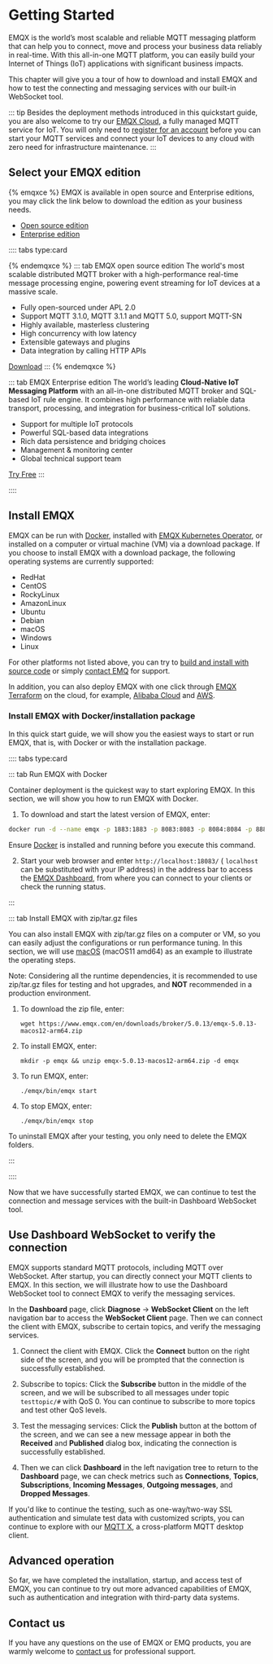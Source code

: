 # Getting Started

EMQX is the world’s most scalable and reliable MQTT messaging platform that can help you to connect, move and process your business data reliably in real-time. With this all-in-one MQTT platform, you can easily build your Internet of Things (IoT) applications with significant business impacts. 

This chapter will give you a tour of how to download and install EMQX and how to test the connecting and messaging services with our built-in WebSocket tool.

::: tip
Besides the deployment methods introduced in this quickstart guide, you are also welcome to try our [EMQX Cloud](https://www.emqx.com/en/cloud), a fully managed MQTT service for IoT. You will only need to [register for an account](https://www.emqx.com/en/signup?continue=https://www.emqx.com/en/cloud) before you can start your MQTT services and connect your IoT devices to any cloud with zero need for infrastructure maintenance. 
:::

## Select your EMQX edition

{% emqxce %}
EMQX is available in open source and Enterprise editions, you may click the link below to download the edition as your business needs. 

- [Open source edition](https://www.emqx.com/en/try?product=broker)
- [Enterprise edition](https://www.emqx.com/en/try?product=enterprise)

:::: tabs type:card

{% endemqxce %}
::: tab EMQX open source edition
The world's most scalable distributed MQTT broker with a high-performance real-time message processing engine, powering event streaming for IoT devices at a massive scale.

- Fully open-sourced under APL 2.0
- Support MQTT 3.1.0, MQTT 3.1.1 and MQTT 5.0, support MQTT-SN
- Highly available, masterless clustering
- High concurrency with low latency
- Extensible gateways and plugins
- Data integration by calling HTTP APIs

[Download](https://www.emqx.com/en/try?product=broker)
:::
{% endemqxce %}

::: tab EMQX Enterprise edition
The world’s leading **Cloud-Native IoT Messaging Platform** with an all-in-one
distributed MQTT broker and SQL-based IoT rule engine. It combines high performance with reliable data transport, processing, and integration for business-critical IoT solutions.

- Support for multiple IoT protocols
- Powerful SQL-based data integrations
- Rich data persistence and bridging choices
- Management & monitoring center
- Global technical support team

[Try Free](https://www.emqx.com/en/try?product=enterprise)
:::

::::

## Install EMQX

EMQX can be run with [Docker](http://localhost:8080/docs/en/latest/getting-started/deploy/install.html#通过-docker-运行-包含简单的-docker-compose-集群), installed with [EMQX Kubernetes Operator](https://www.emqx.com/en/emqx-kubernetes-operator), or installed on a computer or virtual machine (VM) via a download package. If you choose to install EMQX with a download package, the following operating systems are currently supported: 

- RedHat
- CentOS
- RockyLinux
- AmazonLinux
- Ubuntu
- Debian
- macOS
- Windows
- Linux <!--后续插入对应页面的链接-->

For other platforms not listed above, you can try to [build and install with  source code](http://localhost:8080/docs/en/latest/getting-started/deploy/install.html#source-code-compilation-and-installation) or simply [contact EMQ](https://www.emqx.com/en/contact) for support.

<!-- TODO @wivwiv Update K8s link when EMQX Terraform 5.0 document ready -->

In addition, you can also deploy EMQX with one click through [EMQX Terraform](https://www.emqx.com/en/emqx-terraform) on the cloud, for example, [Alibaba Cloud](https://github.com/emqx/tf-alicloud) and [AWS](https://github.com/emqx/tf-aws).

<!-- TODO @wivwiv Update Terraform link when EMQX Terraform 5.0 document ready -->

### Install EMQX with Docker/installation package

In this quick start guide, we will show you the easiest ways to start or run EMQX, that is, with Docker or with the installation package. 

:::: tabs type:card

::: tab Run EMQX with Docker

Container deployment is the quickest way to start exploring EMQX. In this section, we will show you how to run EMQX with Docker. 

1. To download and start the latest version of EMQX, enter:

```bash
docker run -d --name emqx -p 1883:1883 -p 8083:8083 -p 8084:8084 -p 8883:8883 -p 18083:18083 emqx/emqx:latest
```


Ensure [Docker](https://www.docker.com/) is installed and running before you execute this command.

2. Start your web browser and enter `http://localhost:18083/` ( `localhost` can be substituted with your IP address) in the address bar to access the  [EMQX Dashboard](./dashboard/introduction.md), from where you can connect to your clients or check the running status. 

   <!--后续补上 dashboard的截图-->

:::

::: tab Install EMQX with zip/tar.gz files

You can also install EMQX with zip/tar.gz files on a computer or VM, so you can easily adjust the configurations or run performance tuning. In this section, we will use [macOS](https://www.emqx.io/downloads?os=macOS) (macOS11 amd64) as an example to illustrate the operating steps. 

Note: Considering all the runtime dependencies, it is recommended to use zip/tar.gz files for testing and hot upgrades, and **NOT** recommended in a production environment. 


1. To download the zip file, enter:

   ```
   wget https://www.emqx.com/en/downloads/broker/5.0.13/emqx-5.0.13-macos12-arm64.zip
   ```

2. To install EMQX, enter:

   ```
   mkdir -p emqx && unzip emqx-5.0.13-macos12-arm64.zip -d emqx
   ```

3. To run EMQX, enter:

   ```
   ./emqx/bin/emqx start
   ```

4. To stop EMQX, enter:

   ```
   ./emqx/bin/emqx stop
   ```

To uninstall EMQX after your testing, you only need to delete the EMQX folders. 

:::

::::

Now that we have successfully started EMQX, we can continue to test the connection and message services with the built-in Dashboard WebSocket tool. 

## Use Dashboard WebSocket to verify the connection

EMQX supports standard MQTT protocols, including MQTT over WebSocket. After startup, you can directly connect your MQTT clients to EMQX.  In this section, we will illustrate how to use the Dashboard WebSocket tool to connect EMQX to verify the messaging services. 

In the **Dashboard** page, click **Diagnose** -> **WebSocket Client** on the left navigation bar to access the **WebSocket Client** page. Then we can connect the client with EMQX, subscribe to certain topics, and verify the messaging services. 

1. Connect the client with EMQX. Click the **Connect** button on the right side of the screen, and you will be prompted that the connection is successfully established. 

2. Subscribe to topics:  Click the **Subscribe** button in the middle of the screen, and we will be subscribed to all messages under topic `testtopic/#` with QoS 0. You can continue to subscribe to more topics and test other QoS levels.

3. Test the messaging services: Click the **Publish** button at the bottom of the screen, and we can see a new message appear in both the **Received** and **Published** dialog box, indicating the connection is successfully established. 

   <!--后续需要插入 websocke 的截图-->

4. Then we can click **Dashboard** in the left navigation tree to return to the **Dashboard** page, we can check metrics such as **Connections**, **Topics**, **Subscriptions**, **Incoming Messages**, **Outgoing messages**, and **Dropped Messages**. 

If you'd like to continue the testing, such as one-way/two-way SSL authentication and simulate test data with customized scripts, you can continue to explore with our [MQTT X](https://mqttx.app), a cross-platform MQTT desktop client. 



## Advanced operation

So far, we have completed the installation, startup, and access test of EMQX, you can continue to try out more advanced capabilities of EMQX, such as authentication and integration with third-party data systems.

<!--后续插入对应章节的连接-->

## Contact us

If you have any questions on the use of EMQX or EMQ products, you are warmly welcome to [contact us](https://www.emqx.com/zh/contact) for professional support. 
